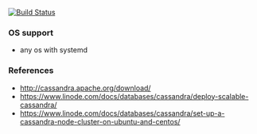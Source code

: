 [![Build Status](https://travis-ci.org/116davinder/apache-cassandra-cluster-mgmt.svg?branch=master)](https://travis-ci.org/116davinder/apache-cassandra-cluster-mgmt)

### OS support
* any os with systemd

### References
* http://cassandra.apache.org/download/
* https://www.linode.com/docs/databases/cassandra/deploy-scalable-cassandra/
* https://www.linode.com/docs/databases/cassandra/set-up-a-cassandra-node-cluster-on-ubuntu-and-centos/